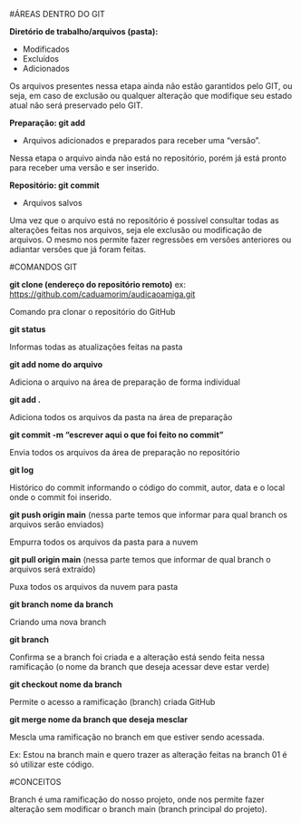 #ÁREAS DENTRO DO GIT

<b>Diretório de trabalho/arquivos (pasta):</b>

- Modificados
- Excluídos
- Adicionados 

Os arquivos presentes nessa etapa ainda não estão garantidos pelo GIT, ou seja, em caso de exclusão ou qualquer alteração que modifique seu estado atual não será preservado pelo GIT.

<b>Preparação:   git add</b>

- Arquivos adicionados e preparados para receber uma “versão”.

Nessa etapa o arquivo ainda não está no repositório, porém já está pronto para receber uma versão e ser inserido.

<b>Repositório: git commit</b>

- Arquivos salvos

Uma vez que o arquivo está no repositório é possível consultar todas as alterações feitas nos arquivos, seja ele exclusão ou modificação de arquivos. O mesmo nos permite fazer regressões em versões anteriores ou adiantar versões que já foram feitas. 

#COMANDOS GIT 

<b>git clone (endereço do repositório remoto)</b>  ex: https://github.com/caduamorim/audicaoamiga.git 

Comando pra clonar o repositório do GitHub

<b>git status</b> 

Informas todas as atualizações feitas na pasta

<b>git add  nome do arquivo</b>

Adiciona o arquivo na área de preparação de forma individual 

<b>git add .</b>

Adiciona todos os arquivos da pasta na área de preparação 

<b>git commit -m “escrever aqui o que foi feito no commit”</b>

Envia todos os arquivos da área de preparação no repositório 

<b>git log</b>

Histórico do commit informando o código do commit, autor, data e o local onde o commit foi inserido. 

<b>git push origin main</b> (nessa parte temos que informar para qual branch os arquivos serão enviados)

Empurra todos os arquivos da pasta para a nuvem 

<b>git pull origin main</b> (nessa parte temos que informar de qual branch o arquivos será extraído)

Puxa todos os arquivos da nuvem para pasta

<b>git branch nome da branch</b> 

Criando uma nova branch 

<b>git branch </b>

Confirma se a branch foi criada e a alteração está sendo feita nessa ramificação (o nome da branch que deseja acessar deve estar verde) 

<b>git checkout nome da branch</b>

Permite o acesso a ramificação (branch) criada GitHub 

<b>git merge nome da branch que deseja mesclar</b>

Mescla uma ramificação no branch em que estiver sendo acessada.

Ex: Estou na branch main e quero trazer as alteração feitas na branch 01 é só utilizar este código. 




#CONCEITOS

Branch é uma ramificação do nosso projeto, onde nos permite fazer alteração sem modificar o branch main (branch principal do projeto).


